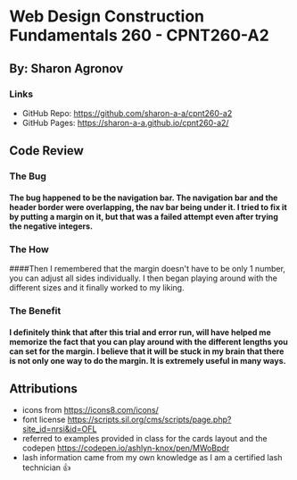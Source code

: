 # Web Design Construction Fundamentals 260 - CPNT260-A2

## By: Sharon Agronov

### Links
- GitHub Repo: https://github.com/sharon-a-a/cpnt260-a2
- GitHub Pages: https://sharon-a-a.github.io/cpnt260-a2/

## Code Review 
### The Bug
#### The bug happened to be the navigation bar. The navigation bar and the header border were overlapping, the nav bar being under it. I tried to fix it by putting a margin on it, but that was a failed attempt even after trying the negative integers. 
### The How
####Then I remembered that the margin doesn't have to be only 1 number, you can adjust all sides individually. I then began playing around with the different sizes and it finally worked to my liking. 
### The Benefit
#### I definitely think that after this trial and error run, will have helped me memorize the fact that you can play around with the different lengths you can set for the margin. I believe that it will be stuck in my brain that there is not only one way to do the margin. It is extremely useful in many ways. 

## Attributions
- icons from https://icons8.com/icons/
- font license https://scripts.sil.org/cms/scripts/page.php?site_id=nrsi&id=OFL
-  referred to examples provided in class for the cards layout and the codepen https://codepen.io/ashlyn-knox/pen/MWoBpdr
- lash information came from my own knowledge as I am a certified lash technician :thumbsup:
